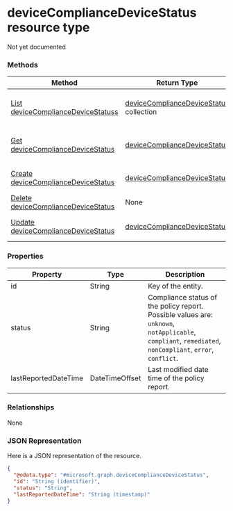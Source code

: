 ﻿# deviceComplianceDeviceStatus resource type

Not yet documented
### Methods
|Method|Return Type|Description|
|---|---|---|
|[List deviceComplianceDeviceStatuss](../api/intune_deviceconfig_deviceComplianceDeviceStatus_list.md)|[deviceComplianceDeviceStatus](../resources/intune_deviceconfig_deviceComplianceDeviceStatus.md) collection|List properties and relationships of the [deviceComplianceDeviceStatus](../resources/intune_deviceconfig_deviceComplianceDeviceStatus.md) objects.|
|[Get deviceComplianceDeviceStatus](../api/intune_deviceconfig_deviceComplianceDeviceStatus_get.md)|[deviceComplianceDeviceStatus](../resources/intune_deviceconfig_deviceComplianceDeviceStatus.md)|Read properties and relationships of the [deviceComplianceDeviceStatus](../resources/intune_deviceconfig_deviceComplianceDeviceStatus.md) object.|
|[Create deviceComplianceDeviceStatus](../api/intune_deviceconfig_deviceComplianceDeviceStatus_create.md)|[deviceComplianceDeviceStatus](../resources/intune_deviceconfig_deviceComplianceDeviceStatus.md)|Create a new [deviceComplianceDeviceStatus](../resources/intune_deviceconfig_deviceComplianceDeviceStatus.md) object.|
|[Delete deviceComplianceDeviceStatus](../api/intune_deviceconfig_deviceComplianceDeviceStatus_delete.md)|None|Deletes a [deviceComplianceDeviceStatus](../resources/intune_deviceconfig_deviceComplianceDeviceStatus.md).|
|[Update deviceComplianceDeviceStatus](../api/intune_deviceconfig_deviceComplianceDeviceStatus_update.md)|[deviceComplianceDeviceStatus](../resources/intune_deviceconfig_deviceComplianceDeviceStatus.md)|Update the properties of a [deviceComplianceDeviceStatus](../resources/intune_deviceconfig_deviceComplianceDeviceStatus.md) object.|

### Properties
|Property|Type|Description|
|---|---|---|
|id|String|Key of the entity.|
|status|String|Compliance status of the policy report. Possible values are: `unknown`, `notApplicable`, `compliant`, `remediated`, `nonCompliant`, `error`, `conflict`.|
|lastReportedDateTime|DateTimeOffset|Last modified date time of the policy report.|

### Relationships
None
### JSON Representation
Here is a JSON representation of the resource.
<!-- {
  "blockType": "resource",
  "keyProperty": "id",
  "@odata.type": "microsoft.graph.deviceComplianceDeviceStatus"
}
-->
```json
{
  "@odata.type": "#microsoft.graph.deviceComplianceDeviceStatus",
  "id": "String (identifier)",
  "status": "String",
  "lastReportedDateTime": "String (timestamp)"
}
```



